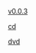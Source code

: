 [v0.0.3](https://github.com/littleflute/Simon-and-Garfunkel/edit/master/Bridge%20Over%20Troubled%20Water/readme.md)

[cd](cd)

[dvd](dvd)
